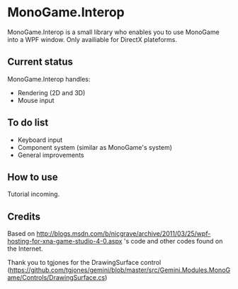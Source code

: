 MonoGame.Interop
====

MonoGame.Interop is a small library who enables you to use MonoGame into a WPF window.
Only availiable for DirectX plateforms.

Current status
----

MonoGame.Interop handles:

- Rendering (2D and 3D)
- Mouse input

To do list
----

- Keyboard input
- Component system (similar as MonoGame's system)
- General improvements

How to use
----

Tutorial incoming.

Credits
----

Based on http://blogs.msdn.com/b/nicgrave/archive/2011/03/25/wpf-hosting-for-xna-game-studio-4-0.aspx 's code and other codes found on the Internet.

Thank you to tgjones for the DrawingSurface control (https://github.com/tgjones/gemini/blob/master/src/Gemini.Modules.MonoGame/Controls/DrawingSurface.cs)
